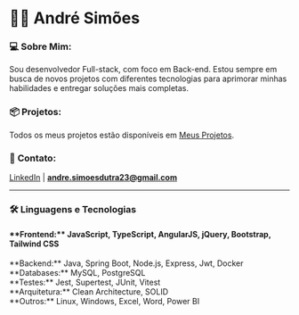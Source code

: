# 👨‍💻 André Simões

### 💻 **Sobre Mim:**
Sou desenvolvedor Full-stack, com foco em Back-end. Estou sempre em busca de novos projetos com diferentes tecnologias para aprimorar minhas habilidades e entregar soluções mais completas.

### 📦 **Projetos:**
Todos os meus projetos estão disponíveis em [Meus Projetos](https://github.com/andresimoesdutra?tab=repositories).

### 📩 **Contato:**
[LinkedIn](https://www.linkedin.com/in/andresimoesdutra/) | **[andre.simoesdutra23@gmail.com](mailto:andre.simoesdutra23@gmail.com)**

---

### 🛠️ Linguagens e Tecnologias

<h4>**Frontend:** JavaScript, TypeScript, AngularJS, jQuery, Bootstrap, Tailwind CSS</h3>
**Backend:** Java, Spring Boot, Node.js, Express, Jwt, Docker
<br>
**Databases:** MySQL, PostgreSQL
<br>
**Testes:** Jest, Supertest, JUnit, Vitest
<br>
**Arquitetura:** Clean Architecture, SOLID
<br>
**Outros:** Linux, Windows, Excel, Word, Power BI
